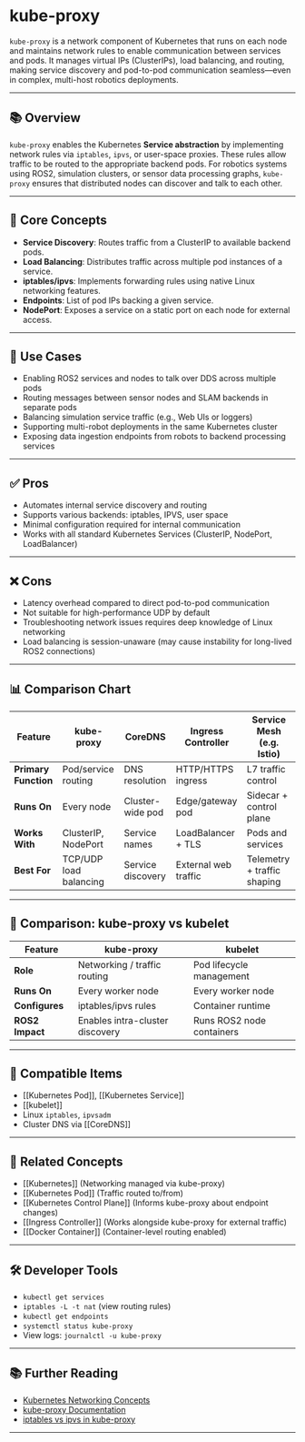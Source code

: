 # kube-proxy

`kube-proxy` is a network component of Kubernetes that runs on each node and maintains network rules to enable communication between services and pods. It manages virtual IPs (ClusterIPs), load balancing, and routing, making service discovery and pod-to-pod communication seamless—even in complex, multi-host robotics deployments.

---

## 📚 Overview

`kube-proxy` enables the Kubernetes **Service abstraction** by implementing network rules via `iptables`, `ipvs`, or user-space proxies. These rules allow traffic to be routed to the appropriate backend pods. For robotics systems using ROS2, simulation clusters, or sensor data processing graphs, `kube-proxy` ensures that distributed nodes can discover and talk to each other.

---

## 🧠 Core Concepts

- **Service Discovery**: Routes traffic from a ClusterIP to available backend pods.
- **Load Balancing**: Distributes traffic across multiple pod instances of a service.
- **iptables/ipvs**: Implements forwarding rules using native Linux networking features.
- **Endpoints**: List of pod IPs backing a given service.
- **NodePort**: Exposes a service on a static port on each node for external access.

---

## 🧰 Use Cases

- Enabling ROS2 services and nodes to talk over DDS across multiple pods
- Routing messages between sensor nodes and SLAM backends in separate pods
- Balancing simulation service traffic (e.g., Web UIs or loggers)
- Supporting multi-robot deployments in the same Kubernetes cluster
- Exposing data ingestion endpoints from robots to backend processing services

---

## ✅ Pros

- Automates internal service discovery and routing
- Supports various backends: iptables, IPVS, user space
- Minimal configuration required for internal communication
- Works with all standard Kubernetes Services (ClusterIP, NodePort, LoadBalancer)

---

## ❌ Cons

- Latency overhead compared to direct pod-to-pod communication
- Not suitable for high-performance UDP by default
- Troubleshooting network issues requires deep knowledge of Linux networking
- Load balancing is session-unaware (may cause instability for long-lived ROS2 connections)

---

## 📊 Comparison Chart

| Feature                  | kube-proxy            | CoreDNS              | Ingress Controller      | Service Mesh (e.g. Istio) |
|--------------------------|------------------------|-----------------------|--------------------------|----------------------------|
| **Primary Function**     | Pod/service routing    | DNS resolution        | HTTP/HTTPS ingress       | L7 traffic control         |
| **Runs On**              | Every node             | Cluster-wide pod      | Edge/gateway pod         | Sidecar + control plane    |
| **Works With**           | ClusterIP, NodePort    | Service names         | LoadBalancer + TLS       | Pods and services          |
| **Best For**             | TCP/UDP load balancing | Service discovery     | External web traffic     | Telemetry + traffic shaping|

---

## 🤖 Comparison: kube-proxy vs kubelet

| Feature                | kube-proxy                      | kubelet                        |
|------------------------|----------------------------------|----------------------------------|
| **Role**               | Networking / traffic routing     | Pod lifecycle management        |
| **Runs On**            | Every worker node                | Every worker node               |
| **Configures**         | iptables/ipvs rules              | Container runtime               |
| **ROS2 Impact**        | Enables intra-cluster discovery  | Runs ROS2 node containers       |

---

## 🔧 Compatible Items

- [[Kubernetes Pod]], [[Kubernetes Service]]
- [[kubelet]]
- Linux `iptables`, `ipvsadm`
- Cluster DNS via [[CoreDNS]]

---

## 🔗 Related Concepts

- [[Kubernetes]] (Networking managed via kube-proxy)
- [[Kubernetes Pod]] (Traffic routed to/from)
- [[Kubernetes Control Plane]] (Informs kube-proxy about endpoint changes)
- [[Ingress Controller]] (Works alongside kube-proxy for external traffic)
- [[Docker Container]] (Container-level routing enabled)

---

## 🛠 Developer Tools

- `kubectl get services`
- `iptables -L -t nat` (view routing rules)
- `kubectl get endpoints`
- `systemctl status kube-proxy`
- View logs: `journalctl -u kube-proxy`

---

## 📚 Further Reading

- [Kubernetes Networking Concepts](https://kubernetes.io/docs/concepts/cluster-administration/networking/)
- [kube-proxy Documentation](https://kubernetes.io/docs/reference/command-line-tools-reference/kube-proxy/)
- [iptables vs ipvs in kube-proxy](https://kubernetes.io/blog/2018/11/07/why-we-created-a-new-proxy-mode-in-kubernetes/)

---
